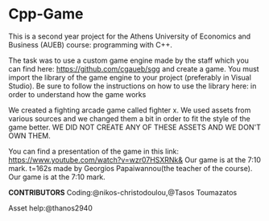 # Cpp-Game
This is a second year project for the Athens University of Economics and Business (AUEB) course: programming with C++.

The task was to use a custom game engine made by the staff which you can find here: https://github.com/cgaueb/sgg and create a game. You must import the library of the game engine to your project (preferably in Visual Studio). Be sure to follow the instructions on how to use the library here: in order to understand how the game works

We created a fighting arcade game called fighter x. We used assets from various sources and we changed them a bit in order to fit the style of the game better. WE DID NOT CREATE ANY OF THESE ASSETS AND WE DON'T OWN THEM.

You can find a presentation of the game in this link: https://www.youtube.com/watch?v=wzr07HSXRNk& Our game is at the 7:10 mark. t=162s made by Georgios Papaiwannou(the teacher of the course). Our game is at the 7:10 mark.


**CONTRIBUTORS**
Coding:@nikos-christodoulou,@Tasos Toumazatos

Asset help:@thanos2940
